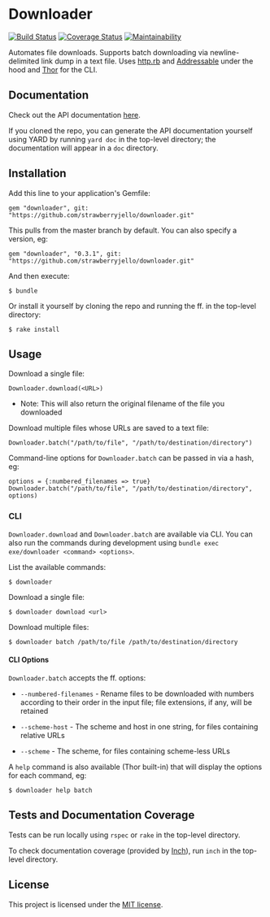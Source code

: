 # Downloader

[![Build Status](https://travis-ci.org/strawberryjello/downloader.svg?branch=master)](https://travis-ci.org/strawberryjello/downloader)
[![Coverage Status](https://coveralls.io/repos/github/strawberryjello/downloader/badge.svg?branch=master)](https://coveralls.io/github/strawberryjello/downloader?branch=master)
[![Maintainability](https://api.codeclimate.com/v1/badges/3daad91d43a6ba971351/maintainability)](https://codeclimate.com/github/strawberryjello/downloader/maintainability)

Automates file downloads. Supports batch downloading via newline-delimited link dump in a text file. Uses [http.rb](https://github.com/httprb/http) and [Addressable](https://github.com/sporkmonger/addressable) under the hood and [Thor](https://github.com/erikhuda/thor) for the CLI.

## Documentation

Check out the API documentation [here](https://rubydoc.info/github/strawberryjello/downloader/master).

If you cloned the repo, you can generate the API documentation yourself using YARD by running `yard doc` in the top-level directory; the documentation will appear in a `doc` directory.

## Installation

Add this line to your application's Gemfile:

```
gem "downloader", git: "https://github.com/strawberryjello/downloader.git"
```

This pulls from the master branch by default. You can also specify a version, eg:

```
gem "downloader", "0.3.1", git: "https://github.com/strawberryjello/downloader.git"
```

And then execute:

    $ bundle

Or install it yourself by cloning the repo and running the ff. in the top-level directory:

    $ rake install

## Usage

Download a single file:

```
Downloader.download(<URL>)
```

- Note: This will also return the original filename of the file you downloaded

Download multiple files whose URLs are saved to a text file:

```
Downloader.batch("/path/to/file", "/path/to/destination/directory")
```

Command-line options for `Downloader.batch` can be passed in via a hash, eg:

```
options = {:numbered_filenames => true}
Downloader.batch("/path/to/file", "/path/to/destination/directory", options)
```

### CLI

`Downloader.download` and `Downloader.batch` are available via CLI. You can also run the commands during development using `bundle exec exe/downloader <command> <options>`.

List the available commands:

    $ downloader

Download a single file:

    $ downloader download <url>

Download multiple files:

    $ downloader batch /path/to/file /path/to/destination/directory

#### CLI Options

`Downloader.batch` accepts the ff. options:

- `--numbered-filenames` - Rename files to be downloaded with numbers according to their order in the input file; file extensions, if any, will be retained

- `--scheme-host` - The scheme and host in one string, for files containing relative URLs

- `--scheme` - The scheme, for files containing scheme-less URLs

A `help` command is also available (Thor built-in) that will display the options for each command, eg:

    $ downloader help batch

## Tests and Documentation Coverage

Tests can be run locally using `rspec` or `rake` in the top-level directory.

To check documentation coverage (provided by [Inch](https://github.com/rrrene/inch)), run `inch` in the top-level directory.

## License

This project is licensed under the [MIT license](https://choosealicense.com/licenses/mit/).
